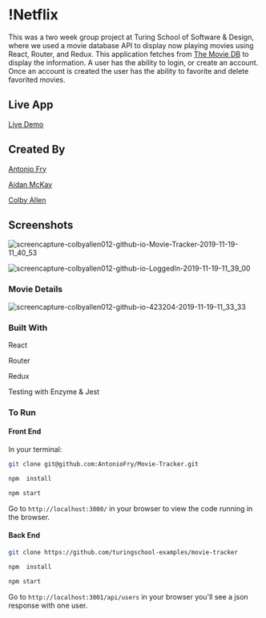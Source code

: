 # !Netflix

This was a two week group project at Turing School of Software & Design, where we used a movie database API to display now playing movies using React, Router, and Redux. This application fetches from [The Movie DB](https://www.themoviedb.org/documentation/api) to display the information. A user has the ability to login, or create an account. Once an account is created the user has the ability to favorite and delete favorited movies.

## Live App

[Live Demo](https://colbyallen012.github.io/Movie-Tracker/)

## Created By

[Antonio Fry](https://github.com/AntonioFry)

[Aidan McKay](https://github.com/JellyBeans1312)

[Colby Allen](https://github.com/colbyallen012)

## Screenshots

![screencapture-colbyallen012-github-io-Movie-Tracker-2019-11-19-11_40_53](https://user-images.githubusercontent.com/43159025/69175697-79ffe200-0ac1-11ea-9117-9cd5a17cc26b.png)

![screencapture-colbyallen012-github-io-LoggedIn-2019-11-19-11_39_00](https://user-images.githubusercontent.com/43159025/69175578-3907cd80-0ac1-11ea-95f5-c39d7000e56e.png)


### Movie Details

![screencapture-colbyallen012-github-io-423204-2019-11-19-11_33_33](https://user-images.githubusercontent.com/43159025/69175613-4cb33400-0ac1-11ea-9e45-d066ddefeab0.png)


### Built With

React

Router

Redux

Testing with Enzyme & Jest

### To Run

#### Front End
In your terminal:

```bash
git clone git@github.com:AntonioFry/Movie-Tracker.git
```

```bash
npm  install
```

```bash
npm start
```

Go to `http://localhost:3000/` in your browser to view the code running in the browser.

#### Back End

```bash
git clone https://github.com/turingschool-examples/movie-tracker
```

```bash
npm  install
```

```bash
npm start
```
Go to `http://localhost:3001/api/users` in your browser you'll see a json response with one user.
